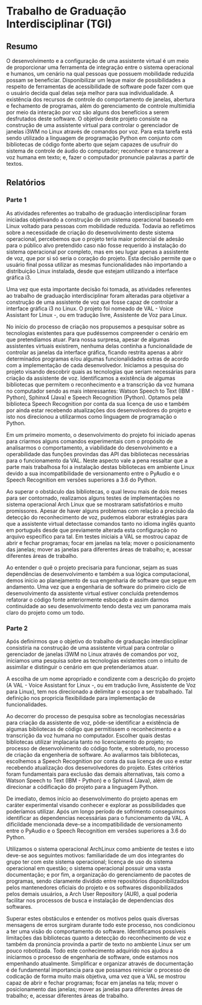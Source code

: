 # Trabalho de Graduação Interdisciplinar (TGI)

## Resumo

O desenvolvimento e a configuração de uma assistente virtual é um meio de proporcionar uma ferramenta de integração entre o sistema operacional e humanos, um cenário na qual pessoas que possuem mobilidade reduzida possam se beneficiar. Disponibilizar um leque maior de possibilidades a respeito de ferramentas de acessibilidade de software pode fazer com que o usuário decida qual delas seja melhor para sua individualidade. A existência dos recursos de controle do comportamento de janelas, abertura e fechamento de programas, além do gerenciamento de controle multimidia por meio da interação por voz são alguns dos benefícios a serem desfrutados deste software.
O objetivo deste projeto consiste na construção de uma assistente virtual para controlar o gerenciador de janelas i3WM no Linux através de comandos por voz. Para esta tarefa está sendo utilizado a linguagem de programação Python em conjunto com bibliotecas de código fonte aberto que sejam capazes de usufruir do sistema de controle de áudio do computador; reconhecer e transcrever a voz humana em texto; e, fazer o computador pronuncie palavras a partir de textos.

## Relatórios

### Parte 1

As atividades referentes ao trabalho de graduação interdisciplinar foram iniciadas objetivando a construção de um sistema operacional baseado em Linux voltado para pessoas com mobilidade reduzida. Todavia ao refletimos sobre a necessidade de criação do desenvolvimento deste sistema operacional, percebemos que o projeto teria maior potencial de adesão para o público alvo pretendido caso não fosse requerido à instalação do sistema operacional por completo, mas em seu lugar apenas a assistente de voz, que por si só seria o coração do projeto. Esta decisão permite que o usuário final possa utilizar as mesmas funcionalidades não importando a distribuição Linux instalada, desde que estejam utilizando a interface gráfica i3.

Uma vez que esta importante decisão foi tomada, as atividades referentes ao trabalho de graduação interdisciplinar foram alteradas para objetivar a construção de uma assistente de voz que fosse capaz de controlar a interface gráfica i3 no Linux. O projeto foi nomeado de VAL - Voice Assistant for Linux -, ou em tradução livre, Assistente de Voz para Linux.

No início do processo de criação nos propusemos a pesquisar sobre as tecnologias existentes para que pudéssemos compreender o cenário em que pretendíamos atuar. Para nossa surpresa, apesar de algumas assistentes virtuais existirem, nenhuma delas continha a funcionalidade de controlar as janelas da interface gráfica, ficando restrita apenas a abrir determinados programas e/ou algumas funcionalidades extras de acordo com a implementação de cada desenvolvedor.
Iniciamos a pesquisa do projeto visando descobrir quais as tecnologias que seriam necessárias para criação da assistente de voz. Identificamos a existência de algumas bibliotecas que permitem o reconhecimento e a transcrição da voz humana no computador sendo as mais interessantes: Watson Speech to Text (IBM - Python), Sphinx4 (Java) e Speech Recognition (Python). Optamos pela biblioteca Speech Recognition por conta da sua licença de uso e também por ainda estar recebendo atualizações dos desenvolvedores do projeto e isto nos direcionou a utilizarmos como linguagem de programação o Python.

Em um primeiro momento, o desenvolvimento do projeto foi iniciado apenas para criarmos alguns comandos experimentais com o propósito de analisarmos o comportamento, a viabilidade do desenvolvimento e a operabilidade das funções provindas das API das bibliotecas necessárias para o funcionamento da VAL. Neste aspecto vale a pena ressaltar que a parte mais trabalhosa foi a instalação destas bibliotecas em ambiente Linux devido a sua incompatibilidade de versionamento entre o PyAudio e o Speech Recognition em versões superiores a 3.6 do Python.

Ao superar o obstáculo das bibliotecas, o qual levou mais de dois meses para ser contornado, realizamos alguns testes de implementações no sistema operacional Arch Linux que se mostraram satisfatórios e muito promissores. Apesar de haver alguns problemas com relação a precisão da detecção do reconhecimento de voz, pudemos elaborar estratégias para que a assistente virtual detectasse comandos tanto no idioma inglês quanto em português desde que previamente alterada esta configuração no arquivo específico para tal. Em testes iniciais a VAL se mostrou capaz de abrir e fechar programas; focar em janelas na tela; mover o posicionamento das janelas; mover as janelas para diferentes áreas de trabalho; e, acessar diferentes áreas de trabalho.

Ao entender o quê o projeto precisaria para funcionar, sejam as suas dependências de desenvolvimento e também a sua lógica computacional, demos início ao planejamento de sua engenharia de software que segue em andamento. Uma vez que a engenharia de software do primeiro ciclo de desenvolvimento da assistente virtual estiver concluída pretendemos refatorar o código fonte anteriormente esboçado e assim darmos continuidade ao seu desenvolvimento tendo desta vez um panorama mais claro do projeto como um todo.

### Parte 2

Após definirmos que o objetivo do trabalho de graduação interdisciplinar consistiria na construção de uma assistente virtual para controlar o gerenciador de janelas i3WM no Linux através de comandos por voz, iniciamos uma pesquisa sobre as tecnologias existentes com o intuito de assimilar e distinguir o cenário em que pretenderíamos atuar.

A escolha de um nome apropriado e condizente com a descrição do projeto (A VAL - Voice Assistant for Linux -, ou em tradução livre, Assistente de Voz para Linux), tem nos direcionado a delimitar o escopo a ser trabalhado. Tal definição nos propricia flexibilidade para implementação de funcionalidades.

Ao decorrer do processo de pesquisa sobre as tecnologias necessárias para criação da assistente de voz, pôde-se identificar a existência de algumas bibliotecas de código que permitissem o reconhecimento e a transcrição da voz humana no computador. Escolher quais destas bibliotecas utilizar implacaria tanto no licenciamento do projeto; no processo de desenvolvimento do código fonte, e sobretudo, no processo de criação da engenheria de software. Ao avaliarmos tais bibliotecas, escolhemos a Speech Recognition por conta da sua licença de uso e estar recebendo atualização dos desenvolvedores do projeto. Estes critérios foram fundamentais para exclusão das demais alternativas, tais como a Watson Speech to Text (IBM - Python) e o Sphinx4 (Java), além de direcionar a códificação do projeto para a linguagem Python.

De imediato, demos início ao desenvolvimento do projeto apenas em caráter experimental visando conhecer e explorar as possibilidades que poderíamos utilizar. Após um longo período de sofrimento conseguimos identificar as dependencias necessárias para o funcionamento da VAL. A dificildade mencionada deve-se a incompatibilidade de versionamento entre o PyAudio e o Speech Recognition em versões superiores a 3.6 do Python.

Utilizamos o sistema operacional ArchLinux como ambiente de testes e isto deve-se aos seguintes motivos: familiaridade de um dos integrantes do grupo ter com este sistema operacional; licença de uso do sistema operacional em questão; o sistema operacional possuir uma vasta documentação; e por fim, a organização do gerenciamento de pacotes de programas, sendo claramente dividido entre repositórios disponibilizados pelos mantenedores oficiais do projeto e os softwares disponibilizados pelos demais usuários, a Arch User Repository (AUR), a qual poderia facilitar nos processos de busca e instalação de dependencias dos softwares.

Superar estes obstáculos e entender os motivos pelos quais diversas mensagens de erros surgiram durante todo este processo, nos condicionou a ter uma visão do comportamento do software. Identificamos possíveis limitações das bibliotecas quanto a detecção do reconhecimento de voz e também da pronúncia provinda a partir de texto no ambiente Linux ser um pouco robotizada. Todo este conhecimento adquirido nos ajudou a iniciarmos o processo de engenharia de software, onde estamos nos empenhando atualmente. Simplificar e organizar através de documentação é de fundamental importancia para que possamos reiniciar o processo de codicação de forma muito mais objetiva, uma vez que a VAL se mostrou capaz de abrir e fechar programas; focar em janelas na tela; mover o posicionamento das janelas; mover as janelas para diferentes áreas de trabalho; e, acessar diferentes áreas de trabalho.